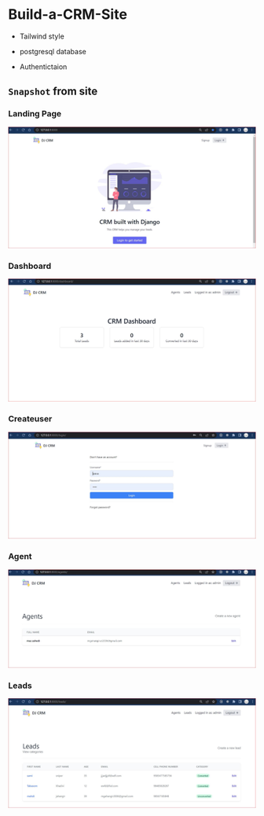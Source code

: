 # Build-a-CRM-Site

- Tailwind style
* postgresql database
+ Authentictaion 

## `Snapshot` from site


### Landing Page
![Landing_page](https://github.com/morteza06/Build-a-CRM-Site/blob/master/Landing_page.JPG)
### Dashboard
![Dashboard](https://github.com/morteza06/Build-a-CRM-Site/blob/master/Dashboard.JPG)
### Createuser
![CreateUser](https://github.com/morteza06/Build-a-CRM-Site/blob/master/Create_user.JPG)
### Agent
![Agent](https://github.com/morteza06/Build-a-CRM-Site/blob/master/Agent.JPG)
### Leads
![Leads](https://github.com/morteza06/Build-a-CRM-Site/blob/master/Leads.JPG)
